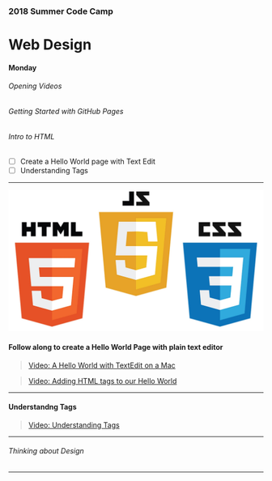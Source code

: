 ### 2018 Summer Code Camp
# Web Design

#### Monday

###### Opening Videos

###### Getting Started with GitHub Pages

###### Intro to HTML

- [ ] Create a Hello World page with Text Edit
- [ ] Understanding Tags

***

![Image of HTML JS and CSS logos](../web-langs.jpeg)

#### Follow along to create a Hello World Page with plain text editor

> [Video: A Hello World with TextEdit on a Mac](https://www.youtube.com/watch?v=M86sqTkw1Ek)

> [Video: Adding HTML tags to our Hello World](https://www.youtube.com/watch?v=QjkobGJjFSE)

***

#### Understandng Tags

> [Video: Understanding Tags](https://www.youtube.com/watch?v=208a6ZLpEgw)

***

###### Thinking about Design

***
